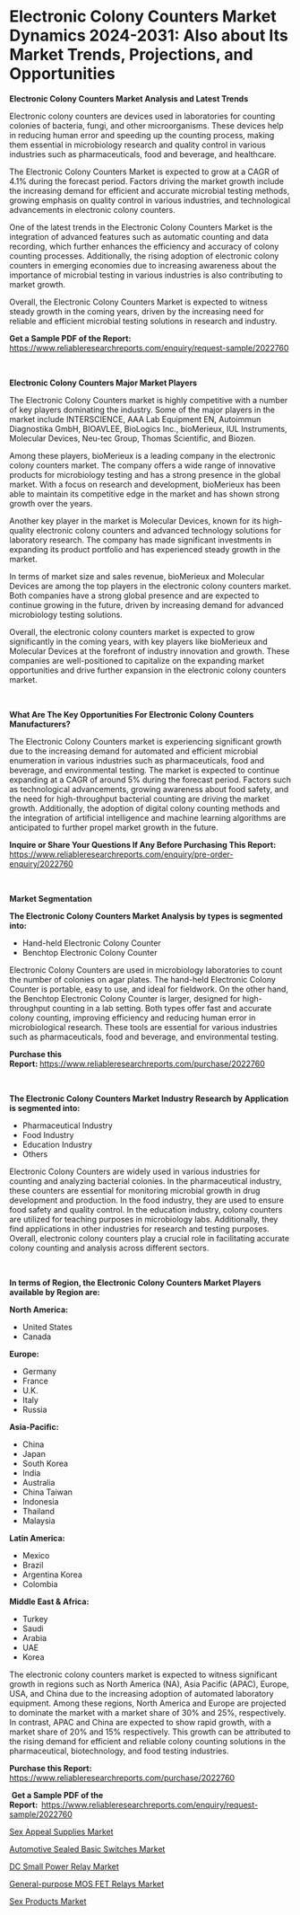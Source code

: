 <p><h1>Electronic Colony Counters Market Dynamics 2024-2031: Also about Its Market Trends, Projections, and Opportunities</h1></p><p><strong>Electronic Colony Counters Market Analysis and Latest Trends</strong></p>
<p><p>Electronic colony counters are devices used in laboratories for counting colonies of bacteria, fungi, and other microorganisms. These devices help in reducing human error and speeding up the counting process, making them essential in microbiology research and quality control in various industries such as pharmaceuticals, food and beverage, and healthcare.</p><p>The Electronic Colony Counters Market is expected to grow at a CAGR of 4.1% during the forecast period. Factors driving the market growth include the increasing demand for efficient and accurate microbial testing methods, growing emphasis on quality control in various industries, and technological advancements in electronic colony counters.</p><p>One of the latest trends in the Electronic Colony Counters Market is the integration of advanced features such as automatic counting and data recording, which further enhances the efficiency and accuracy of colony counting processes. Additionally, the rising adoption of electronic colony counters in emerging economies due to increasing awareness about the importance of microbial testing in various industries is also contributing to market growth.</p><p>Overall, the Electronic Colony Counters Market is expected to witness steady growth in the coming years, driven by the increasing need for reliable and efficient microbial testing solutions in research and industry.</p></p>
<p><strong>Get a Sample PDF of the Report:&nbsp;</strong> <a href="https://www.reliableresearchreports.com/enquiry/request-sample/2022760">https://www.reliableresearchreports.com/enquiry/request-sample/2022760</a></p>
<p>&nbsp;</p>
<p><strong>Electronic Colony Counters Major Market Players</strong></p>
<p><p>The Electronic Colony Counters market is highly competitive with a number of key players dominating the industry. Some of the major players in the market include INTERSCIENCE, AAA Lab Equipment EN, Autoimmun Diagnostika GmbH, BIOAVLEE, BioLogics Inc., bioMerieux, IUL Instruments, Molecular Devices, Neu-tec Group, Thomas Scientific, and Biozen.</p><p>Among these players, bioMerieux is a leading company in the electronic colony counters market. The company offers a wide range of innovative products for microbiology testing and has a strong presence in the global market. With a focus on research and development, bioMerieux has been able to maintain its competitive edge in the market and has shown strong growth over the years.</p><p>Another key player in the market is Molecular Devices, known for its high-quality electronic colony counters and advanced technology solutions for laboratory research. The company has made significant investments in expanding its product portfolio and has experienced steady growth in the market.</p><p>In terms of market size and sales revenue, bioMerieux and Molecular Devices are among the top players in the electronic colony counters market. Both companies have a strong global presence and are expected to continue growing in the future, driven by increasing demand for advanced microbiology testing solutions.</p><p>Overall, the electronic colony counters market is expected to grow significantly in the coming years, with key players like bioMerieux and Molecular Devices at the forefront of industry innovation and growth. These companies are well-positioned to capitalize on the expanding market opportunities and drive further expansion in the electronic colony counters market.</p></p>
<p>&nbsp;</p>
<p><strong>What Are The Key Opportunities For Electronic Colony Counters Manufacturers?</strong></p>
<p><p>The Electronic Colony Counters market is experiencing significant growth due to the increasing demand for automated and efficient microbial enumeration in various industries such as pharmaceuticals, food and beverage, and environmental testing. The market is expected to continue expanding at a CAGR of around 5% during the forecast period. Factors such as technological advancements, growing awareness about food safety, and the need for high-throughput bacterial counting are driving the market growth. Additionally, the adoption of digital colony counting methods and the integration of artificial intelligence and machine learning algorithms are anticipated to further propel market growth in the future.</p></p>
<p><strong>Inquire or Share Your Questions If Any Before Purchasing This Report:</strong> <a href="https://www.reliableresearchreports.com/enquiry/pre-order-enquiry/2022760">https://www.reliableresearchreports.com/enquiry/pre-order-enquiry/2022760</a></p>
<p>&nbsp;</p>
<p><strong>Market Segmentation</strong></p>
<p><strong>The Electronic Colony Counters Market Analysis by types is segmented into:</strong></p>
<p><ul><li>Hand-held Electronic Colony Counter</li><li>Benchtop Electronic Colony Counter</li></ul></p>
<p><p>Electronic Colony Counters are used in microbiology laboratories to count the number of colonies on agar plates. The hand-held Electronic Colony Counter is portable, easy to use, and ideal for fieldwork. On the other hand, the Benchtop Electronic Colony Counter is larger, designed for high-throughput counting in a lab setting. Both types offer fast and accurate colony counting, improving efficiency and reducing human error in microbiological research. These tools are essential for various industries such as pharmaceuticals, food and beverage, and environmental testing.</p></p>
<p><strong>Purchase this Report:&nbsp;</strong><a href="https://www.reliableresearchreports.com/purchase/2022760">https://www.reliableresearchreports.com/purchase/2022760</a></p>
<p>&nbsp;</p>
<p><strong>The Electronic Colony Counters Market Industry Research by Application is segmented into:</strong></p>
<p><ul><li>Pharmaceutical Industry</li><li>Food Industry</li><li>Education Industry</li><li>Others</li></ul></p>
<p><p>Electronic Colony Counters are widely used in various industries for counting and analyzing bacterial colonies. In the pharmaceutical industry, these counters are essential for monitoring microbial growth in drug development and production. In the food industry, they are used to ensure food safety and quality control. In the education industry, colony counters are utilized for teaching purposes in microbiology labs. Additionally, they find applications in other industries for research and testing purposes. Overall, electronic colony counters play a crucial role in facilitating accurate colony counting and analysis across different sectors.</p></p>
<p>&nbsp;</p>
<p><strong>In terms of Region, the Electronic Colony Counters Market Players available by Region are:</strong></p>
<p>
    <p> <strong> North America: </strong>
        <ul>
            <li>United States</li>
            <li>Canada</li>
        </ul>
        </p> 
    <p> <strong> Europe: </strong>
        <ul>
            <li>Germany</li>
            <li>France</li>
            <li>U.K.</li>
            <li>Italy</li>
            <li>Russia</li>
        </ul>
        </p> 
    <p> <strong> Asia-Pacific: </strong>
        <ul>
            <li>China</li>
            <li>Japan</li>
            <li>South Korea</li>
            <li>India</li>
            <li>Australia</li>
            <li>China Taiwan</li>
            <li>Indonesia</li>
            <li>Thailand</li>
            <li>Malaysia</li>
        </ul>
        </p> 
    <p> <strong> Latin America: </strong>
        <ul>
            <li>Mexico</li>
            <li>Brazil</li>
            <li>Argentina Korea</li>
            <li>Colombia</li>
        </ul>
        </p> 
    <p> <strong> Middle East & Africa: </strong>
        <ul>
            <li>Turkey</li>
            <li>Saudi</li>
            <li>Arabia</li>
            <li>UAE</li>
            <li>Korea</li>
        </ul>
    </p>
    </p>
<p><p>The electronic colony counters market is expected to witness significant growth in regions such as North America (NA), Asia Pacific (APAC), Europe, USA, and China due to the increasing adoption of automated laboratory equipment. Among these regions, North America and Europe are projected to dominate the market with a market share of 30% and 25%, respectively. In contrast, APAC and China are expected to show rapid growth, with a market share of 20% and 15% respectively. This growth can be attributed to the rising demand for efficient and reliable colony counting solutions in the pharmaceutical, biotechnology, and food testing industries.</p></p>
<p><strong>Purchase this Report: </strong><a href="https://www.reliableresearchreports.com/purchase/2022760">https://www.reliableresearchreports.com/purchase/2022760</a></p>
<p>&nbsp;<strong>Get a Sample PDF of the Report:&nbsp;&nbsp;</strong><a href="https://www.reliableresearchreports.com/enquiry/request-sample/2022760">https://www.reliableresearchreports.com/enquiry/request-sample/2022760</a></p>
<p><strong></strong></p>
<p><p><a href="https://view.publitas.com/reportprime-1/sex-appeal-supplies-market-research-report-the-key-to-successful-business-strategy-forecasted-for-period-from-2024-2031/">Sex Appeal Supplies Market</a></p><p><a href="https://gratis-rainforest-2ca.notion.site/Automotive-Sealed-Basic-Switches-Market-Offer-Valuable-Insights-into-Market-Size-Market-Share-Mark-3d78b7f309494860b3685ad2e6ee8e3c">Automotive Sealed Basic Switches Market</a></p><p><a href="https://crocus-run-b5a.notion.site/DC-Small-Power-Relay-Market-Provides-Detailed-Segmentation-of-this-Market-based-on-Type-Application-349d26fa23bc454b9a7c99febf55542d">DC Small Power Relay Market</a></p><p><a href="https://metal-farmhouse-e95.notion.site/General-purpose-MOS-FET-Relays-Market-Research-Report-Unlocks-Analysis-on-the-Market-Financial-Statu-be025d41a821499e8b72027d95a47b20">General-purpose MOS FET Relays Market</a></p><p><a href="https://view.publitas.com/reportprime-1/sex-products-market-size-and-growth-market-segmentation-regional-and-country-breakdowns-and-market-trends-for-period-from-2024-2031/">Sex Products Market</a></p></p>